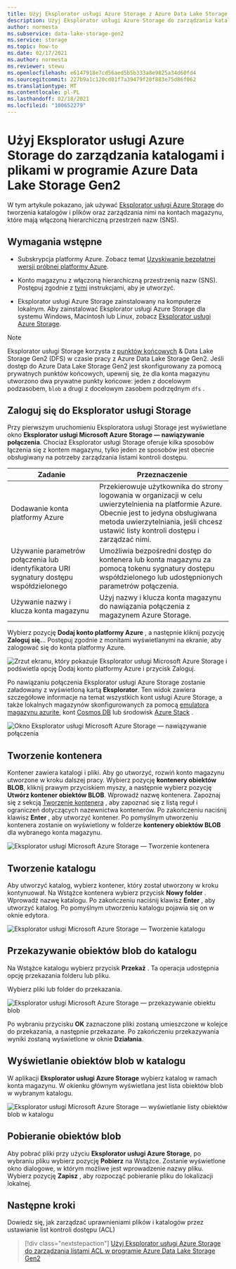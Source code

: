 ```yaml
---
title: Użyj Eksplorator usługi Azure Storage z Azure Data Lake Storage Gen2
description: Użyj Eksplorator usługi Azure Storage do zarządzania katalogami oraz list kontroli dostępu do plików i katalogów (ACL) na kontach magazynu, które mają włączoną hierarchiczną przestrzeń nazw (SNS).
author: normesta
ms.subservice: data-lake-storage-gen2
ms.service: storage
ms.topic: how-to
ms.date: 02/17/2021
ms.author: normesta
ms.reviewer: stewu
ms.openlocfilehash: e6147918e7cd56aed5b5b333a8e9825a34d60fd4
ms.sourcegitcommit: 227b9a1c120cd01f7a39479f20f883e75d86f062
ms.translationtype: MT
ms.contentlocale: pl-PL
ms.lasthandoff: 02/18/2021
ms.locfileid: "100652279"
---
```

# <a name="use-azure-storage-explorer-to-manage-directories-and-files-in-azure-data-lake-storage-gen2"></a>Użyj Eksplorator usługi Azure Storage do zarządzania katalogami i plikami w programie Azure Data Lake Storage Gen2

W tym artykule pokazano, jak używać [Eksplorator usługi Azure Storage](https://azure.microsoft.com/features/storage-explorer/) do tworzenia katalogów i plików oraz zarządzania nimi na kontach magazynu, które mają włączoną hierarchiczną przestrzeń nazw (SNS).

## <a name="prerequisites"></a>Wymagania wstępne

- Subskrypcja platformy Azure. Zobacz temat [Uzyskiwanie bezpłatnej wersji próbnej platformy Azure](https://azure.microsoft.com/pricing/free-trial/).

- Konto magazynu z włączoną hierarchiczną przestrzenią nazw (SNS). Postępuj zgodnie z [tymi](../common/storage-account-create.md) instrukcjami, aby je utworzyć.

- Eksplorator usługi Azure Storage zainstalowany na komputerze lokalnym. Aby zainstalować Eksplorator usługi Azure Storage dla systemu Windows, Macintosh lub Linux, zobacz [Eksplorator usługi Azure Storage](https://azure.microsoft.com/features/storage-explorer/).

> [!NOTE]
> Eksplorator usługi Storage korzysta z [punktów końcowych](../common/storage-private-endpoints.md#private-endpoints-for-azure-storage) & Data Lake Storage Gen2 (DFS) w czasie pracy z Azure Data Lake Storage Gen2. Jeśli dostęp do Azure Data Lake Storage Gen2 jest skonfigurowany za pomocą prywatnych punktów końcowych, upewnij się, że dla konta magazynu utworzono dwa prywatne punkty końcowe: jeden z docelowym podzasobem, `blob` a drugi z docelowym zasobem podrzędnym `dfs` .

## <a name="sign-in-to-storage-explorer"></a>Zaloguj się do Eksplorator usługi Storage

Przy pierwszym uruchomieniu Eksploratora usługi Storage jest wyświetlane okno **Eksplorator usługi Microsoft Azure Storage — nawiązywanie połączenia**. Chociaż Eksplorator usługi Storage oferuje kilka sposobów łączenia się z kontem magazynu, tylko jeden ze sposobów jest obecnie obsługiwany na potrzeby zarządzania listami kontroli dostępu.

|Zadanie|Przeznaczenie|
|---|---|
|Dodawanie konta platformy Azure | Przekierowuje użytkownika do strony logowania w organizacji w celu uwierzytelnienia na platformie Azure. Obecnie jest to jedyna obsługiwana metoda uwierzytelniania, jeśli chcesz ustawić listy kontroli dostępu i zarządzać nimi.|
|Używanie parametrów połączenia lub identyfikatora URI sygnatury dostępu współdzielonego | Umożliwia bezpośredni dostęp do kontenera lub konta magazynu za pomocą tokenu sygnatury dostępu współdzielonego lub udostępnionych parametrów połączenia. |
|Używanie nazwy i klucza konta magazynu| Użyj nazwy i klucza konta magazynu do nawiązania połączenia z magazynem Azure Storage.|

Wybierz pozycję **Dodaj konto platformy Azure** , a następnie kliknij pozycję **Zaloguj się.**.. Postępuj zgodnie z monitami wyświetlanymi na ekranie, aby zalogować się do konta platformy Azure.

![Zrzut ekranu, który pokazuje Eksplorator usługi Microsoft Azure Storage i podświetla opcję Dodaj konto platformy Azure i przycisk Zaloguj.](media/storage-quickstart-blobs-storage-explorer/connect.png)

Po nawiązaniu połączenia Eksplorator usługi Azure Storage zostanie załadowany z wyświetloną kartą **Eksplorator**. Ten widok zawiera szczegółowe informacje na temat wszystkich kont usługi Azure Storage, a także lokalnych magazynów skonfigurowanych za pomocą [emulatora magazynu azurite](../common/storage-use-azurite.md?toc=%2fazure%2fstorage%2fblobs%2ftoc.json), kont [Cosmos DB](../../cosmos-db/storage-explorer.md?toc=%2fazure%2fstorage%2fblobs%2ftoc.json) lub środowisk [Azure Stack](/azure-stack/user/azure-stack-storage-connect-se?toc=%2fazure%2fstorage%2fblobs%2ftoc.json) .

![Okno Eksplorator usługi Microsoft Azure Storage — nawiązywanie połączenia](media/storage-quickstart-blobs-storage-explorer/mainpage.png)

## <a name="create-a-container"></a>Tworzenie kontenera

Kontener zawiera katalogi i pliki. Aby go utworzyć, rozwiń konto magazynu utworzone w kroku dalszej pracy. Wybierz pozycję **kontenery obiektów BLOB**, kliknij prawym przyciskiem myszy, a następnie wybierz pozycję **Utwórz kontener obiektów BLOB**. Wprowadź nazwę kontenera. Zapoznaj się z sekcją [Tworzenie kontenera](storage-quickstart-blobs-dotnet.md#create-a-container) , aby zapoznać się z listą reguł i ograniczeń dotyczących nazewnictwa kontenerów. Po zakończeniu naciśnij klawisz **Enter** , aby utworzyć kontener. Po pomyślnym utworzeniu kontenera zostanie on wyświetlony w folderze **kontenery obiektów BLOB** dla wybranego konta magazynu.

![Eksplorator usługi Microsoft Azure Storage — Tworzenie kontenera](media/data-lake-storage-explorer/creating-a-filesystem.png)

## <a name="create-a-directory"></a>Tworzenie katalogu

Aby utworzyć katalog, wybierz kontener, który został utworzony w kroku kontynuował. Na Wstążce kontenera wybierz przycisk **Nowy folder** . Wprowadź nazwę katalogu. Po zakończeniu naciśnij klawisz **Enter** , aby utworzyć katalog. Po pomyślnym utworzeniu katalogu pojawia się on w oknie edytora.

![Eksplorator usługi Microsoft Azure Storage — Tworzenie katalogu](media/data-lake-storage-explorer/creating-a-directory.png)

## <a name="upload-blobs-to-the-directory"></a>Przekazywanie obiektów blob do katalogu

Na Wstążce katalogu wybierz przycisk **Przekaż** . Ta operacja udostępnia opcję przekazania folderu lub pliku.

Wybierz pliki lub folder do przekazania.

![Eksplorator usługi Microsoft Azure Storage — przekazywanie obiektu blob](media/data-lake-storage-explorer/upload-file.png)

Po wybraniu przycisku **OK** zaznaczone pliki zostaną umieszczone w kolejce do przekazania, a następnie przekazane. Po zakończeniu przekazywania wyniki zostaną wyświetlone w oknie **Działania**.

## <a name="view-blobs-in-a-directory"></a>Wyświetlanie obiektów blob w katalogu

W aplikacji **Eksplorator usługi Azure Storage** wybierz katalog w ramach konta magazynu. W okienku głównym wyświetlana jest lista obiektów blob w wybranym katalogu.

![Eksplorator usługi Microsoft Azure Storage — wyświetlanie listy obiektów blob w katalogu](media/data-lake-storage-explorer/list-files.png)

## <a name="download-blobs"></a>Pobieranie obiektów blob

Aby pobrać pliki przy użyciu **Eksplorator usługi Azure Storage**, po wybraniu pliku wybierz pozycję **Pobierz** na Wstążce. Zostanie wyświetlone okno dialogowe, w którym możliwe jest wprowadzenie nazwy pliku. Wybierz pozycję **Zapisz** , aby rozpocząć pobieranie pliku do lokalizacji lokalnej.

## <a name="next-steps"></a>Następne kroki

Dowiedz się, jak zarządzać uprawnieniami plików i katalogów przez ustawianie list kontroli dostępu (ACL)

> [!div class="nextstepaction"]
> [Użyj Eksplorator usługi Azure Storage do zarządzania listami ACL w programie Azure Data Lake Storage Gen2](./data-lake-storage-explorer-acl.md)
